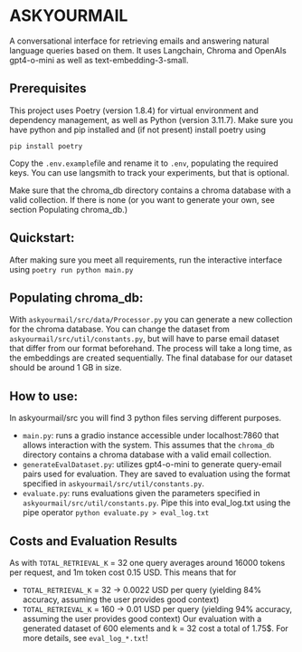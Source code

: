 # ASKYOURMAIL
A conversational interface for retrieving emails and answering natural language queries based on them.
It uses Langchain, Chroma and OpenAIs gpt4-o-mini as well as text-embedding-3-small.

## Prerequisites
This project uses Poetry (version 1.8.4) for virtual environment and dependency management, as well as Python (version 3.11.7). Make sure you have python and pip installed and (if not present) install poetry using 

```pip install poetry```

Copy the `.env.example`file and rename it to `.env`, populating the required keys. You can use langsmith to track your experiments, but that is optional.

Make sure that the chroma_db directory contains a chroma database with a valid collection. If there is none (or you want to generate your own, see section Populating chroma_db.)

## Quickstart:
After making sure you meet all requirements, run the interactive interface using 
```poetry run python main.py```

## Populating chroma_db:
With `askyourmail/src/data/Processor.py` you can generate a new collection for the chroma database. You can change the dataset from `askyourmail/src/util/constants.py`, but will have to parse email dataset that differ from our format beforehand. 
The process will take a long time, as the embeddings are created sequentially. The final database for our dataset should be around 1 GB in size.

## How to use:
In askyourmail/src you will find 3 python files serving different purposes.
- `main.py`: runs a gradio instance accessible under localhost:7860 that allows interaction with the system. This assumes that the `chroma_db` directory contains a chroma database with a valid email collection.
- `generateEvalDataset.py`: utilizes gpt4-o-mini to generate query-email pairs used for evaluation. They are saved to evaluation using the format specified in `askyourmail/src/util/constants.py`.
- `evaluate.py`: runs evaluations given the parameters specified in `askyourmail/src/util/constants.py`. Pipe this into eval_log.txt using the pipe operator `python evaluate.py > eval_log.txt`

## Costs and Evaluation Results
As with `TOTAL_RETRIEVAL_K` = 32 one query averages around 16000 tokens per request, and 1m token cost 0.15 USD. This means that for
- `TOTAL_RETRIEVAL_K` = 32  -> 0.0022 USD per query (yielding 84% accuracy, assuming the user provides good context)
- `TOTAL_RETRIEVAL_K` = 160 -> 0.01   USD per query (yielding 94% accuracy, assuming the user provides good context)
Our evaluation with a generated dataset of 600 elements and k = 32 cost a total of 1.75$.
For more details, see `eval_log_*.txt`!